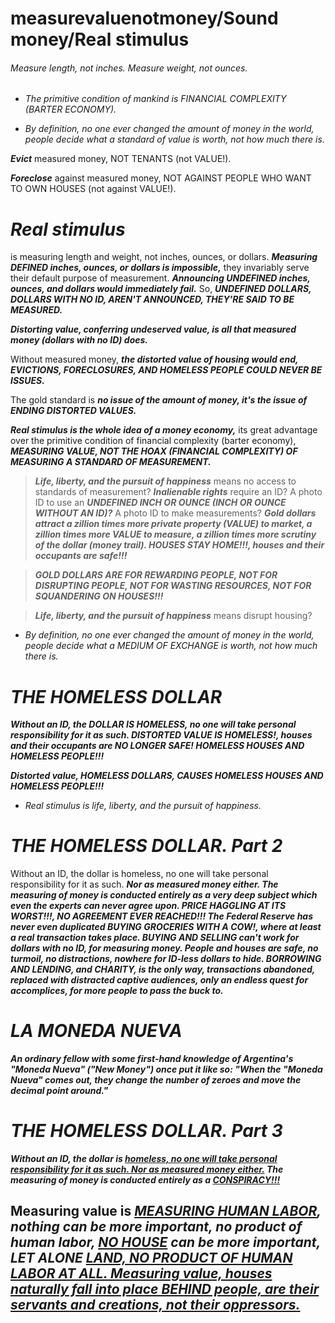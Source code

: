 
# **measurevaluenotmoney/Sound money/Real stimulus**

###### Measure length, not inches. Measure weight, not ounces.

* *The primitive condition of mankind is FINANCIAL COMPLEXITY (BARTER ECONOMY).*

* *By definition, no one ever changed the amount of money in the world, people decide what a standard of value is worth, not how much there is.*

***Evict*** measured money, NOT TENANTS (not VALUE!).

***Foreclose*** against measured money, NOT AGAINST PEOPLE WHO WANT TO OWN HOUSES (not against VALUE!).


#  ***Real stimulus***

 is measuring length and weight, not inches, ounces, or dollars. ***Measuring DEFINED inches, ounces, or dollars is impossible,*** they invariably serve their default purpose of measurement. ***Announcing UNDEFINED inches, ounces, and dollars would immediately fail.*** So, ***UNDEFINED DOLLARS, DOLLARS WITH NO ID, AREN'T ANNOUNCED, THEY'RE SAID TO BE MEASURED.***



***Distorting value, conferring undeserved value, is all that measured money (dollars with no ID) does.***



Without measured money, ***the distorted value of housing would end, EVICTIONS, FORECLOSURES, AND HOMELESS PEOPLE COULD NEVER BE ISSUES.***



The gold standard is ***no issue of the amount of money, it's the issue of ENDING DISTORTED VALUES.***



***Real stimulus is the whole idea of a money economy,*** its great advantage over the primitive condition of financial complexity (barter economy), ***MEASURING VALUE, NOT THE HOAX (FINANCIAL COMPLEXITY) OF MEASURING A STANDARD OF MEASUREMENT.***



> ***Life, liberty, and the pursuit of happiness*** means no access to standards of measurement? ***Inalienable rights*** require an ID? A photo ID to use an ***UNDEFINED INCH OR OUNCE (INCH OR OUNCE WITHOUT AN ID)?*** A photo ID to make measurements?  ***Gold dollars attract a zillion times more private property (VALUE) to market, a zillion times more VALUE to measure, a zillion times more scrutiny of the dollar (money trail). HOUSES STAY HOME!!!, houses and their occupants are safe!!!***

> ***GOLD DOLLARS ARE FOR REWARDING PEOPLE, NOT FOR DISRUPTING PEOPLE, NOT FOR WASTING RESOURCES, NOT FOR SQUANDERING ON HOUSES!!!*** 

> ***Life, liberty, and the pursuit of happiness*** means disrupt housing?

* *By definition, no one ever changed the amount of money in the world, people decide what a MEDIUM OF EXCHANGE is worth, not how much there is.*


# ***THE HOMELESS DOLLAR***

***Without an ID, the DOLLAR IS HOMELESS, no one will take personal responsibility for it as such. DISTORTED VALUE IS HOMELESS!, houses and their occupants are NO LONGER SAFE!
 HOMELESS HOUSES AND HOMELESS PEOPLE!!!***

***Distorted value, HOMELESS DOLLARS, CAUSES HOMELESS HOUSES AND HOMELESS PEOPLE!!!***

* *Real stimulus is life, liberty, and the pursuit of happiness.*

# ***THE HOMELESS DOLLAR. Part 2***

Without an ID, the dollar is homeless, no one will take personal responsibility for it as such. ***Nor as measured money either. The measuring of money is conducted entirely as a very deep subject which even the experts can never agree upon. PRICE HAGGLING AT ITS WORST!!!, NO AGREEMENT EVER REACHED!!! The Federal Reserve has never even duplicated BUYING GROCERIES WITH A COW!, where at least a real transaction takes place. BUYING AND SELLING can't work for dollars with no ID, for measuring money. People and houses are safe, no turmoil, no distractions, nowhere for ID-less dollars to hide. BORROWING AND LENDING, and CHARITY, is the only way, transactions abandoned, replaced with distracted captive audiences, only an endless quest for accomplices, for more people to pass the buck to.***

# ***LA MONEDA NUEVA***

***An ordinary fellow with some first-hand knowledge of Argentina's "Moneda Nueva" ("New Money") once put it like so: "When the "Moneda Nueva" comes out, they change the number of zeroes and move the decimal point around."***

# ***THE HOMELESS DOLLAR. Part 3***

***Without an ID, the dollar is <ins>homeless, no one will take personal responsibility for it as such. Nor as measured money either.</ins> The measuring of money is conducted entirely as a <ins>CONSPIRACY!!!</ins>***


## Measuring value is ***<ins>MEASURING HUMAN LABOR</ins>, nothing can be more important, no product of human labor, <ins>NO HOUSE</ins> can be more important, LET ALONE <ins>LAND, NO PRODUCT OF HUMAN LABOR AT  ALL. Measuring value, houses naturally fall into place BEHIND people, are their servants and creations, not their oppressors.</ins>*** 

